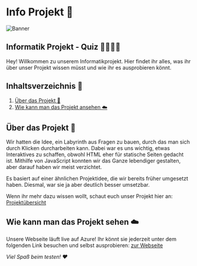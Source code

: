 # Info Projekt 🚀

![Banner](https://i.imgur.com/MVpOA9N.png)

## Informatik Projekt - Quiz 👨‍💻👩‍💻

Hey! Willkommen zu unserem Informatikprojekt. Hier findet ihr alles, was ihr über unser Projekt wissen müsst und wie ihr
es
ausprobieren könnt.

## Inhaltsverzeichnis 📑

1. [Über das Projekt 📖](#über-das-projekt-)
2. [Wie kann man das Projekt ansehen ☁️](#wie-kann-man-das-projekt-sehen-)

## Über das Projekt 📖

Wir hatten die Idee, ein Labyrinth aus Fragen zu bauen, durch das man sich durch Klicken durcharbeiten kann. Dabei war
es uns wichtig, etwas Interaktives zu schaffen, obwohl HTML eher für statische Seiten gedacht ist. Mithilfe von
JavaScript konnten wir das Ganze lebendiger gestalten, aber darauf haben wir meist verzichtet.

Es basiert auf einer ähnlichen Projektidee, die wir bereits früher umgesetzt haben. Diesmal, war sie ja aber deutlich
besser umsetzbar.

Wenn ihr mehr dazu wissen wollt, schaut euch unser Projekt hier an: [Projektübersicht](https://hdf.tf/welcome.html)

## Wie kann man das Projekt sehen ☁️

Unsere Webseite läuft live auf Azure! Ihr könnt sie jederzeit unter dem folgenden Link besuchen und selbst
ausprobieren: [zur Webseite](https://hdf.tf/)

*Viel Spaß beim testen! ♥️*
